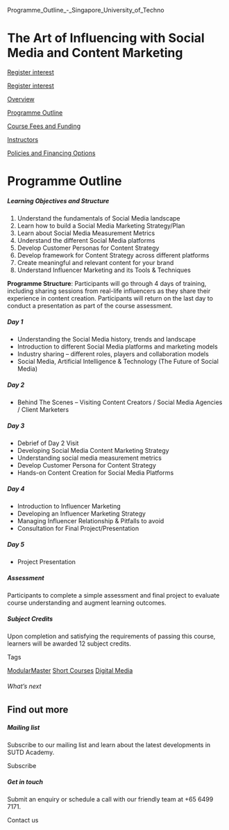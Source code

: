 Programme_Outline_-_Singapore_University_of_Techno



The Art of Influencing with Social Media and Content Marketing
==============================================================

[Register interest](/admissions/academy/short-courses/short-courses-register-your-interest/?coursename=the-art-of-influencing-with-social-media-and-content-marketing)

[Register interest](/admissions/academy/short-courses/short-courses-register-your-interest/?coursename=the-art-of-influencing-with-social-media-and-content-marketing)

[Overview](/course/the-art-of-influencing-with-social-media-and-content-marketing/#tabs)

[Programme Outline](/course/the-art-of-influencing-with-social-media-and-content-marketing/programme-outline/#tabs)

[Course Fees and Funding](/course/the-art-of-influencing-with-social-media-and-content-marketing/course-fees-and-funding/#tabs)

[Instructors](/course/the-art-of-influencing-with-social-media-and-content-marketing/instructors/#tabs)

[Policies and Financing Options](/course/the-art-of-influencing-with-social-media-and-content-marketing/policies-and-financing-options/#tabs)

Programme Outline
=================

##### **Learning Objectives and Structure**

1. Understand the fundamentals of Social Media landscape
2. Learn how to build a Social Media Marketing Strategy/Plan
3. Learn about Social Media Measurement Metrics
4. Understand the different Social Media platforms
5. Develop Customer Personas for Content Strategy
6. Develop framework for Content Strategy across different platforms
7. Create meaningful and relevant content for your brand
8. Understand Influencer Marketing and its Tools & Techniques

**Programme Structure**: Participants will go through 4 days of training, including sharing sessions from real-life influencers as they share their experience in content creation. Participants will return on the last day to conduct a presentation as part of the course assessment.

##### Day 1

* Understanding the Social Media history, trends and landscape
* Introduction to different Social Media platforms and marketing models
* Industry sharing – different roles, players and collaboration models
* Social Media, Artificial Intelligence & Technology (The Future of Social Media)

##### Day 2

* Behind The Scenes – Visiting Content Creators / Social Media Agencies / Client Marketers

##### Day 3

* Debrief of Day 2 Visit
* Developing Social Media Content Marketing Strategy
* Understanding social media measurement metrics
* Develop Customer Persona for Content Strategy
* Hands-on Content Creation for Social Media Platforms

##### Day 4

* Introduction to Influencer Marketing
* Developing an Influencer Marketing Strategy
* Managing Influencer Relationship & Pitfalls to avoid
* Consultation for Final Project/Presentation

##### Day 5

* Project Presentation

##### **Assessment**

Participants to complete a simple assessment and final project to evaluate course understanding and augment learning outcomes.

##### **Subject Credits**

Upon completion and satisfying the requirements of passing this course, learners will be awarded 12 subject credits.

Tags

[ModularMaster](/admissions/academy/courses-and-modules/?academy-type-course=792)
[Short Courses](/admissions/academy/courses-and-modules/?academy-type-course=780)
[Digital Media](/admissions/academy/courses-and-modules/?discipline=1711)

###### What’s next

Find out more
-------------

##### Mailing list

Subscribe to our mailing list and learn about the latest developments in SUTD Academy.

Subscribe

##### Get in touch

Submit an enquiry or schedule a call with our friendly team at +65 6499 7171.

Contact us


